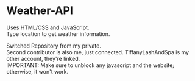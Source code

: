 # Weather-API
Uses HTML/CSS and JavaScript.<br>
Type location to get weather information.<br>

Switched Repository from my private.<br>
Second contributor is also me, just connected.
TiffanyLashAndSpa is my other account, they're linked.<br>
IMPORTANT: Make sure to unblock any javascript and the website; otherwise, it won't work.
